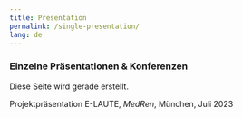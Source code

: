 ```yaml
---
title: Presentation
permalink: /single-presentation/
lang: de
---
```


### Einzelne Präsentationen & Konferenzen

Diese Seite wird gerade erstellt.

Projektpräsentation E-LAUTE, _MedRen_, München, Juli 2023
